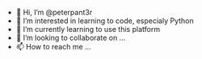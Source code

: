 - 👋 Hi, I’m @peterpant3r
- 👀 I’m interested in learning to code, especialy Python
- 🌱 I’m currently learning to use this platform
- 💞️ I’m looking to collaborate on ...
- 📫 How to reach me ...

<!---
peterpant3r/peterpant3r is a ✨ special ✨ repository because its `README.md` (this file) appears on your GitHub profile.
You can click the Preview link to take a look at your changes.
--->
